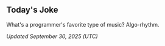 ## Today's Joke
What's a programmer's favorite type of music? Algo-rhythm.

*Updated September 30, 2025 (UTC)*
